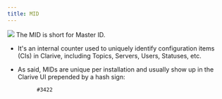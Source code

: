 ```yaml
---
title: MID
---
```


<img src="/static/images/icons/page.png" /> The MID is short for Master ID.

* It's an internal counter used to uniquely identify 
configuration items (CIs) in Clarive, including Topics, Servers, 
Users, Statuses, etc. 

* As said, MIDs are unique per installation and usually show up 
in the Clarive UI prepended by a hash sign:
            
            #3422


    
